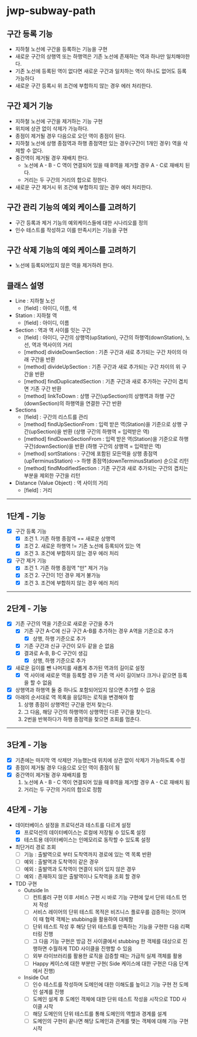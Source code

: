# jwp-subway-path

## 구간 등록 기능

- 지하철 노선에 구간을 등록하는 기능을 구현
- 새로운 구간의 상행역 또는 하행역은 기존 노선에 존재하는 역과 하나만 일치해야한다.
- 기존 노선에 등록된 역이 없다면 새로운 구간과 일치하는 역이 하나도 없어도 등록 가능하다
- 새로운 구간 등록시 위 조건에 부합하지 않는 경우 에러 처리한다.

## 구간 제거 기능

- 지하철 노선에 구간을 제거하는 기능 구현
- 위치에 상관 없이 삭제가 가능하다.
- 종점이 제거될 경우 다음으로 오던 역이 종점이 된다.
- 지하철 노선에 상행 종점역과 하행 종점역만 있는 경우(구간이 1개인 경우) 역을 삭제할 수 없다.
- 중간역이 제거될 경우 재배치 한다.
    - 노선에 A - B - C 역이 연결되어 있을 때 B역을 제거할 경우 A - C로 재배치 된다.
    - 거리는 두 구간의 거리의 합으로 정한다.
- 새로운 구간 제거시 위 조건에 부합하지 않는 경우 에러 처리한다.

## 구간 관리 기능의 예외 케이스를 고려하기

- 구간 등록과 제거 기능의 예외케이스들에 대한 시나리오를 정의
- 인수 테스트를 작성하고 이를 만족시키는 기능을 구현

## 구간 삭제 기능의 예외 케이스를 고려하기

- 노선에 등록되어있지 않은 역을 제거하려 한다.

## 클래스 설명

- Line : 지하철 노선
    - [field] : 아이디, 이름, 색
- Station : 지하철 역
    - [field] : 아이디, 이름
- Section : 역과 역 사이를 잇는 구간
    - [field] : 아이디, 구간의 상행역(upStation), 구간의 하행역(downStation), 노선, 역과 역사이의 거리
    - [method] divideDownSection : 기존 구간과 새로 추가되는 구간 차이의 아래 구간을 반환
    - [method] divideUpSection : 기존 구간과 새로 추가되는 구간 차이의 위 구간을 반환
    - [method] findDuplicatedSection : 기존 구간과 새로 추가하는 구간이 겹치면 기존 구간 반환
    - [method] linkToDown : 상행 구간(upSection)의 상행역과 하행 구간(downSection)의 하행역을 연결한 구간 반환
- Sections
    - [field] : 구간의 리스트를 관리
    - [method] findUpSectionFrom : 입력 받은 역(Station)을 기준으로 상행 구간(upSection)을 반환 (상행 구간의 하행역 = 입력받은 역)
    - [method] findDownSectionFrom : 입력 받은 역(Station)을 기준으로 하행 구간(downSection)을 반환 (하행 구간의 상행역 = 입력받은 역)
    - [method] sortStations : 구간에 포함된 모든역을 상행 종점역(upTerminusStation) -> 하행 종점역(downTerminusStation) 순으로 리턴
    - [method] findModifiedSection : 기존 구간과 새로 추가되는 구간의 겹치는 부분을 제외한 구간을 리턴
- Distance (Value Object) : 역 사이의 거리
  - [field] : 거리

----
## 1단계 - 기능

- [x] 구간 등록 기능
    - [x] 조건 1. 기존 하행 종점역 == 새로운 상행역
    - [x] 조건 2. 새로운 하행역 != 기존 노선에 등록되어 있는 역
    - [x] 조건 3. 조건에 부합하지 않는 경우 에러 처리
- [x] 구간 제거 기능
    - [x] 조건 1. 기존 하행 종점역 "만" 제거 가능
    - [x] 조건 2. 구간이 1인 경우 제거 불가능
    - [x] 조건 3. 조건에 부합하지 않는 경우 에러 처리

----

## 2단계 - 기능

- [x] 기존 구간의 역을 기준으로 새로운 구간을 추가
    - [x] 기존 구간 A-C에 신규 구간 A-B를 추가하는 경우 A역을 기준으로 추가
        - [x] 상행, 하행 기준으로 추가
    - [x] 기존 구간과 신규 구간이 모두 같을 순 없음
    - [x] 결과로 A-B, B-C 구간이 생김
        - [x] 상행, 하행 기준으로 추가
- [x] 새로운 길이를 뺀 나머지를 새롭게 추가된 역과의 길이로 설정
    - [x] 역 사이에 새로운 역을 등록할 경우 기존 역 사이 길이보다 크거나 같으면 등록을 할 수 없음
- [x] 상행역과 하행역 둘 중 하나도 포함되어있지 않으면 추가할 수 없음
- [x] 아래의 순서대로 역 목록을 응답하는 로직을 변경해야 함
    1. 상행 종점이 상행역인 구간을 먼저 찾는다.
    2. 그 다음, 해당 구간의 하행역이 상행역인 다른 구간을 찾는다.
    3. 2번을 반복하다가 하행 종점역을 찾으면 조회를 멈춘다.

----

## 3단계 - 기능

- [x] 기존에는 마지막 역 삭제만 가능했는데 위치에 상관 없이 삭제가 가능하도록 수정
- [x] 종점이 제거될 경우 다음으로 오던 역이 종점이 됨
- [x] 중간역이 제거될 경우 재배치를 함
    1. 노선에 A - B - C 역이 연결되어 있을 때 B역을 제거할 경우 A - C로 재배치 됨
    2. 거리는 두 구간의 거리의 합으로 정함

## 4단계 - 기능

- 데이터베이스 설정을 프로덕션과 테스트를 다르게 설정
  - [x] 프로덕션의 데이터베이스는 로컬에 저장될 수 있도록 설정
  - [x] 테스트용 데이터베이스는 인메모리로 동작할 수 있도록 설정
- 최단거리 경로 조회
  - [ ] 기능 : 출발역으로 부터 도착역까지 경로에 있는 역 목록 반환
  - [ ] 예외 : 출발역과 도착역이 같은 경우
  - [ ] 예외 : 출발역과 도착역이 연결이 되어 있지 않은 경우
  - [ ] 예외 : 존재하지 않은 출발역이나 도착역을 조회 할 경우
- TDD 구현
  - Outside In
    - [ ] 컨트롤러 구현 이후 서비스 구현 시 바로 기능 구현에 앞서 단위 테스트 먼저 작성
    - [ ] 서비스 레이어의 단위 테스트 목적은 비즈니스 플로우를 검증하는 것이며 이 때 협력 객체는 stubbing을 활용하여 대체함
    - [ ] 단위 테스트 작성 후 해당 단위 테스트를 만족하는 기능을 구현한 다음 리팩터링 진행
    - [ ] 그 다음 기능 구현은 방금 전 사이클에서 stubbing 한 객체를 대상으로 진행하면 수월하게 TDD 사이클을 진행할 수 있음
    - [ ] 외부 라이브러리를 활용한 로직을 검증할 때는 가급적 실제 객체를 활용
    - [ ] Happy 케이스에 대한 부분만 구현( Side 케이스에 대한 구현은 다음 단계에서 진행)
  - Inside Out
    - [ ] 인수 테스트를 작성하며 도메인에 대한 이해도를 높이고 기능 구현 전 도메인 설계를 진행
    - [ ] 도메인 설계 후 도메인 객체에 대한 단위 테스트 작성을 시작으로 TDD 사이클 시작
    - [ ] 해당 도메인의 단위 테스트를 통해 도메인의 역할과 경계를 설계
    - [ ] 도메인의 구현이 끝나면 해당 도메인과 관계를 맺는 객체에 대해 기능 구현 시작
